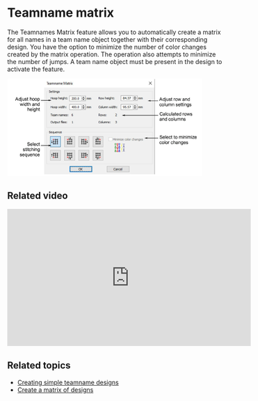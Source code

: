 # Teamname matrix

The Teamnames Matrix feature allows you to automatically create a matrix for all names in a team name object together with their corresponding design. You have the option to minimize the number of color changes created by the matrix operation. The operation also attempts to minimize the number of jumps. A team name object must be present in the design to activate the feature.

![TeamnameMatrix00049.png](assets/TeamnameMatrix00049.png)

## Related video

<iframe src="https://www.youtube.com/embed/b2IPsAeWL2M" frameborder="0" 
		 allow="accelerometer; autoplay; encrypted-media; gyroscope; picture-in-picture" 
		 allowfullscreen="" style="width: 560px; height: 315px;">

</iframe>

## Related topics

- [Creating simple teamname designs](../../Lettering/lettering_names/Creating_simple_teamname_designs)
- [Create a matrix of designs](../../Lettering/lettering_names/Create_a_matrix_of_designs)
